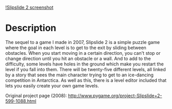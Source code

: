 [!Slipslide 2 screenshot](http://www.pygame.org/shots/599.jpg)

# Description

The sequel to a game I made in 2007, Slipslide 2 is a simple puzzle game where the goal in each level is to get to the exit by sliding between obstacles. When you start moving in a certain direction, you can't stop or change direction until you hit an obstacle or a wall. And to add to the difficulty, some levels have holes in the ground which make you restart the level if you fall into them. There will be twenty-five different levels, all linked by a story that sees the main character trying to get to an ice-dancing competition in Antarctica. As well as this, there is a level editor included that lets you easily create your own game levels.

Original project page (2008): http://www.pygame.org/project-Slipslide+2-599-1088.html
